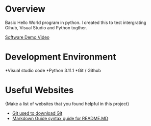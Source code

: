 # Overview

Basic Hello World program in python. I created this to test intergrating Gihub, Visual Studio and Python togther.


[Software Demo Video](http://youtube.link.goes.here)

# Development Environment
*Visual studio code
*Python 3.11.1
*Git / Github

# Useful Websites

{Make a list of websites that you found helpful in this project}
* [Git used to download Git](https://git-scm.com/download)
* [Markdown Guide syntax guide for README.MD](https://www.markdownguide.org/cheat-sheet/)